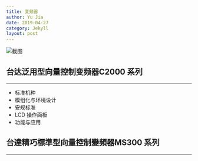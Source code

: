 ```yaml
---
title: 变频器
author: Yu Jia
date: 2019-04-27
category: Jekyll
layout: post
---
```

![截图](https://raw.githubusercontent.com/jiamanyu/jekyll-gitbook/master/img-storage/01.jpg)
## 台达泛用型向量控制变频器C2000 系列
-------------

*  标准机种
* 模组化与环境设计
* 安规标准 
* LCD 操作面板
* 功能与应用

## 台達精巧標準型向量控制變頻器MS300 系列
-------------
